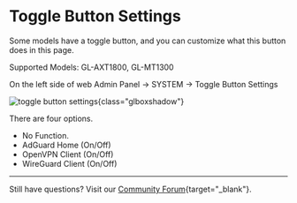 # Toggle Button Settings

Some models have a toggle button, and you can customize what this button does in this page.

Supported Models: GL-AXT1800, GL-MT1300

On the left side of web Admin Panel -> SYSTEM -> Toggle Button Settings

![toggle button settings](https://static.gl-inet.com/docs/en/4/tutorials/toggle_button_settings/toggle_button_settings.png){class="glboxshadow"}

There are four options.

- No Function.
- AdGuard Home (On/Off)
- OpenVPN Client (On/Off)
- WireGuard Client (On/Off)

---

Still have questions? Visit our [Community Forum](https://forum.gl-inet.com){target="_blank"}.
